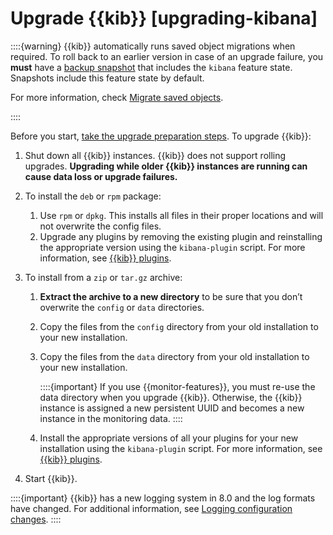 # Upgrade {{kib}} [upgrading-kibana]

::::{warning}
{{kib}} automatically runs saved object migrations when required. To roll back to an earlier version in case of an upgrade failure, you **must** have a [backup snapshot](../../../deploy-manage/tools/snapshot-and-restore.md) that includes the `kibana` feature state. Snapshots include this feature state by default.

For more information, check [Migrate saved objects](../../../deploy-manage/upgrade/internal-upgrade-processes/saved-object-migrations.md).

::::


Before you start, [take the upgrade preparation steps](../../../deploy-manage/upgrade/deployment-or-cluster.md). To upgrade {{kib}}:

1. Shut down all {{kib}} instances. {{kib}} does not support rolling upgrades. **Upgrading while older {{kib}} instances are running can cause data loss or upgrade failures.**
2. To install the `deb` or `rpm` package:

    1. Use `rpm` or `dpkg`. This installs all files in their proper locations and will not overwrite the config files.
    2. Upgrade any plugins by removing the existing plugin and reinstalling the appropriate version using the `kibana-plugin` script. For more information, see [{{kib}} plugins](asciidocalypse://docs/kibana/docs/reference/kibana-plugins.md).

3. To install from a `zip` or `tar.gz` archive:

    1. **Extract the archive to a new directory** to be sure that you don’t overwrite the `config` or `data` directories.
    2. Copy the files from the `config` directory from your old installation to your new installation.
    3. Copy the files from the `data` directory from your old installation to your new installation.

        ::::{important}
        If you use {{monitor-features}}, you must re-use the data directory when you upgrade {{kib}}. Otherwise, the {{kib}} instance is assigned a new persistent UUID and becomes a new instance in the monitoring data.
        ::::

    4. Install the appropriate versions of all your plugins for your new installation using the `kibana-plugin` script. For more information, see [{{kib}} plugins](asciidocalypse://docs/kibana/docs/reference/kibana-plugins.md).

4. Start {{kib}}.

::::{important}
{{kib}} has a new logging system in 8.0 and the log formats have changed. For additional information, see [Logging configuration changes](asciidocalypse://docs/kibana/docs/extend/logging-config-changes.md).
::::
